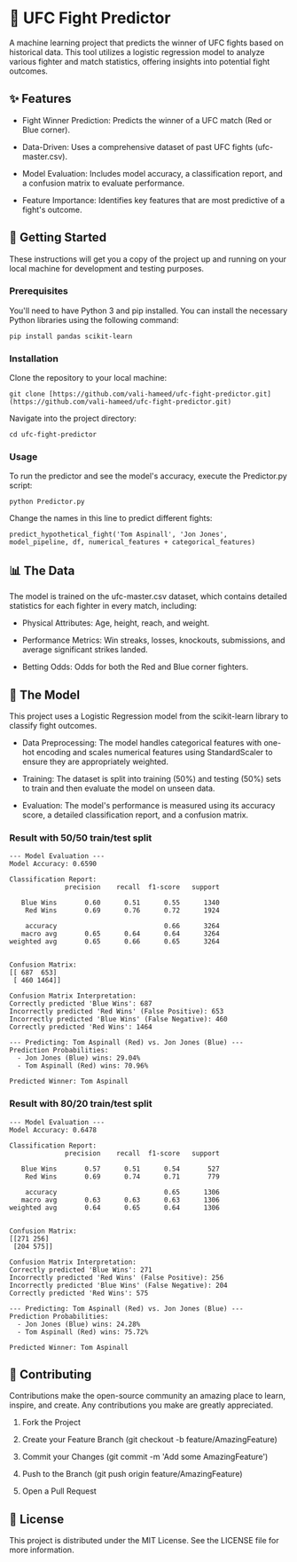 # 🥊 UFC Fight Predictor
A machine learning project that predicts the winner of UFC fights based on historical data. This tool utilizes a logistic regression model to analyze various fighter and match statistics, offering insights into potential fight outcomes.

## ✨ Features
* Fight Winner Prediction: Predicts the winner of a UFC match (Red or Blue corner).

* Data-Driven: Uses a comprehensive dataset of past UFC fights (ufc-master.csv).

* Model Evaluation: Includes model accuracy, a classification report, and a confusion matrix to evaluate performance.

* Feature Importance: Identifies key features that are most predictive of a fight's outcome.

## 🚀 Getting Started
These instructions will get you a copy of the project up and running on your local machine for development and testing purposes.

### Prerequisites
You'll need to have Python 3 and pip installed. You can install the necessary Python libraries using the following command:
```
pip install pandas scikit-learn
```

### Installation
Clone the repository to your local machine:
```
git clone [https://github.com/vali-hameed/ufc-fight-predictor.git](https://github.com/vali-hameed/ufc-fight-predictor.git)
```
Navigate into the project directory:
```
cd ufc-fight-predictor
```
### Usage
To run the predictor and see the model's accuracy, execute the Predictor.py script:
```
python Predictor.py
```
Change the names in this line to predict different fights:
```
predict_hypothetical_fight('Tom Aspinall', 'Jon Jones', model_pipeline, df, numerical_features + categorical_features)
```
## 📊 The Data
The model is trained on the ufc-master.csv dataset, which contains detailed statistics for each fighter in every match, including:

* Physical Attributes: Age, height, reach, and weight.

* Performance Metrics: Win streaks, losses, knockouts, submissions, and average significant strikes landed.

* Betting Odds: Odds for both the Red and Blue corner fighters.

## 🤖 The Model
This project uses a Logistic Regression model from the scikit-learn library to classify fight outcomes.

* Data Preprocessing: The model handles categorical features with one-hot encoding and scales numerical features using StandardScaler to ensure they are appropriately weighted.

* Training: The dataset is split into training (50%) and testing (50%) sets to train and then evaluate the model on unseen data.

* Evaluation: The model's performance is measured using its accuracy score, a detailed classification report, and a confusion matrix.
### Result with 50/50 train/test split
```
--- Model Evaluation ---
Model Accuracy: 0.6590

Classification Report:
              precision    recall  f1-score   support

   Blue Wins       0.60      0.51      0.55      1340
    Red Wins       0.69      0.76      0.72      1924

    accuracy                           0.66      3264
   macro avg       0.65      0.64      0.64      3264
weighted avg       0.65      0.66      0.65      3264


Confusion Matrix:
[[ 687  653]
 [ 460 1464]]

Confusion Matrix Interpretation:
Correctly predicted 'Blue Wins': 687
Incorrectly predicted 'Red Wins' (False Positive): 653
Incorrectly predicted 'Blue Wins' (False Negative): 460
Correctly predicted 'Red Wins': 1464

--- Predicting: Tom Aspinall (Red) vs. Jon Jones (Blue) ---
Prediction Probabilities:
  - Jon Jones (Blue) wins: 29.04%
  - Tom Aspinall (Red) wins: 70.96%

Predicted Winner: Tom Aspinall
```
### Result with 80/20 train/test split
```
--- Model Evaluation ---
Model Accuracy: 0.6478

Classification Report:
              precision    recall  f1-score   support

   Blue Wins       0.57      0.51      0.54       527
    Red Wins       0.69      0.74      0.71       779

    accuracy                           0.65      1306
   macro avg       0.63      0.63      0.63      1306
weighted avg       0.64      0.65      0.64      1306


Confusion Matrix:
[[271 256]
 [204 575]]

Confusion Matrix Interpretation:
Correctly predicted 'Blue Wins': 271
Incorrectly predicted 'Red Wins' (False Positive): 256
Incorrectly predicted 'Blue Wins' (False Negative): 204
Correctly predicted 'Red Wins': 575

--- Predicting: Tom Aspinall (Red) vs. Jon Jones (Blue) ---
Prediction Probabilities:
  - Jon Jones (Blue) wins: 24.28%
  - Tom Aspinall (Red) wins: 75.72%

Predicted Winner: Tom Aspinall
```

## 🤝 Contributing
Contributions make the open-source community an amazing place to learn, inspire, and create. Any contributions you make are greatly appreciated.

1.  Fork the Project

2.  Create your Feature Branch (git checkout -b feature/AmazingFeature)

3.  Commit your Changes (git commit -m 'Add some AmazingFeature')

4.  Push to the Branch (git push origin feature/AmazingFeature)

5.  Open a Pull Request

## 📜 License
This project is distributed under the MIT License. See the LICENSE file for more information.
